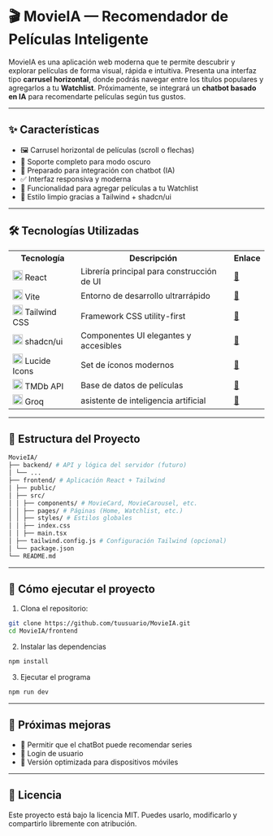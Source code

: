 # 🎬 MovieIA — Recomendador de Películas Inteligente

MovieIA es una aplicación web moderna que te permite descubrir y explorar películas de forma visual, rápida e intuitiva. Presenta una interfaz tipo **carrusel horizontal**, donde podrás navegar entre los títulos populares y agregarlos a tu **Watchlist**. Próximamente, se integrará un **chatbot basado en IA** para recomendarte películas según tus gustos.

---

## ✨ Características

- 🖼️ Carrusel horizontal de películas (scroll o flechas)
- 🌙 Soporte completo para modo oscuro
- 🧠 Preparado para integración con chatbot (IA)
- ✅ Interfaz responsiva y moderna
- 🔖 Funcionalidad para agregar películas a tu Watchlist
- 🎨 Estilo limpio gracias a Tailwind + shadcn/ui

---

## 🛠️ Tecnologías Utilizadas

<table>
  <tr>
    <th>Tecnología</th>
    <th>Descripción</th>
    <th>Enlace</th>
  </tr>
  <tr>
    <td><img src="https://upload.wikimedia.org/wikipedia/commons/a/a7/React-icon.svg" width="20" alt="React"> React</td>
    <td>Librería principal para construcción de UI</td>
    <td><a href="https://reactjs.org/">🔗</a></td>
  </tr>
  <tr>
    <td><img src="https://vitejs.dev/logo.svg" width="20" alt="Vite"> Vite</td>
    <td>Entorno de desarrollo ultrarrápido</td>
    <td><a href="https://vitejs.dev/">🔗</a></td>
  </tr>
  <tr>
    <td><img src="https://tailwindcss.com/favicons/favicon-32x32.png" width="20" alt="Tailwind"> Tailwind CSS</td>
    <td>Framework CSS utility-first</td>
    <td><a href="https://tailwindcss.com/">🔗</a></td>
  </tr>
  <tr>
    <td><img src="https://ui.shadcn.com/favicon.ico" width="20" alt="shadcn"> shadcn/ui</td>
    <td>Componentes UI elegantes y accesibles</td>
    <td><a href="https://ui.shadcn.com/">🔗</a></td>
  </tr>
  <tr>
    <td><img src="https://lucide.dev/favicon.ico" width="20" alt="Lucide"> Lucide Icons</td>
    <td>Set de íconos modernos</td>
    <td><a href="https://lucide.dev/">🔗</a></td>
  </tr>
  <tr>
    <td><img src="https://www.themoviedb.org/favicon.ico" width="20" alt="TMDB"> TMDb API</td>
    <td>Base de datos de películas</td>
    <td><a href="https://www.themoviedb.org/documentation/api">🔗</a></td>
  </tr>
  <tr>
    <td><img src="https://console.groq.com/groq-circle.png" width="20" alt="Groq"> Groq</td>
    <td>asistente de inteligencia artificial</td>
    <td><a href="https://groq.com/">🔗</a></td>
  </tr>
</table>

---

## 📁 Estructura del Proyecto

```bash
MovieIA/
├── backend/ # API y lógica del servidor (futuro)
│ └── ...
├── frontend/ # Aplicación React + Tailwind
│ ├── public/
│ ├── src/
│ │ ├── components/ # MovieCard, MovieCarousel, etc.
│ │ ├── pages/ # Páginas (Home, Watchlist, etc.)
│ │ ├── styles/ # Estilos globales
│ │ ├── index.css
│ │ ├── main.tsx
│ ├── tailwind.config.js # Configuración Tailwind (opcional)
│ └── package.json
└── README.md
```

---

## 🚀 Cómo ejecutar el proyecto

1. Clona el repositorio:

```bash
git clone https://github.com/tuusuario/MovieIA.git
cd MovieIA/frontend
   ```

2. Instalar las dependencias

```bash
npm install
```

3. Ejecutar el programa

```bash
npm run dev
```

---

## 📌 Próximas mejoras

- 🤖 Permitir que el chatBot puede recomendar series
- 🔐 Login de usuario
- 📱 Versión optimizada para dispositivos móviles

---

## 📃 Licencia

Este proyecto está bajo la licencia MIT.
Puedes usarlo, modificarlo y compartirlo libremente con atribución.
